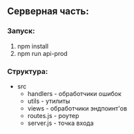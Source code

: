 ## Серверная часть:

### Запуск:
1. npm install
1. npm run api-prod <directory>
 
### Структура:
- src
  - handlers - обработчики ошибок
  - utils - утилиты
  - views - обработчики эндпоинт'ов
  - routes.js - роутер
  - server.js - точка входа